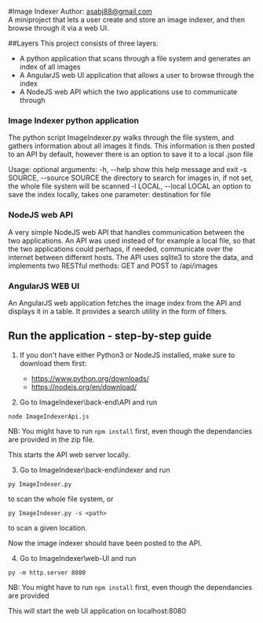 #Image Indexer
Author: asabj88@gmail.com<br>
A miniproject that lets a user create and store an image indexer, and then browse through it via a web UI.

##Layers
This project consists of three layers:
- A python application that scans through a file system and generates an index of all images
- A AngularJS web UI application that allows a user to browse through the index
- A NodeJS web API which the two applications use to communicate through

### Image Indexer python application
The python script ImageIndexer.py walks through the file system, and gathers information 
about all images it finds. This information is then posted to an API by default, however 
there is an option to save it to a local .json file

Usage:
optional arguments:
  -h, --help            show this help message and exit
  -s SOURCE, --source SOURCE
                        the directory to search for images in, if not set, the
                        whole file system will be scanned
  -l LOCAL, --local LOCAL
                        an option to save the index locally, takes one parameter:
                        destination for file

### NodeJS web API 
A very simple NodeJS web API that handles communication between the two applications.
An API was used instead of for example a local file, so that the two applications could perhaps, 
if needed, communicate over the internet between different hosts. The API uses sqlite3 to store the data, 
and implements two RESTful methods: GET and POST to /api/images

### AngularJS WEB UI
An AngularJS web application fetches the image index from the API and displays it in a table.
It provides a search utility in the form of filters.

## Run the application - step-by-step guide
1. If you don't have either Python3 or NodeJS installed, make
sure to download them first:
	- https://www.python.org/downloads/
	- https://nodejs.org/en/download/

2. Go to ImageIndexer\back-end\API and run
```
node ImageIndexerApi.js
```
NB: You might have to run ```npm install``` first, even though
the dependancies are provided in the zip file.

This starts the API web server locally.

3. Go to ImageIndexer\back-end\indexer and run
```
py ImageIndexer.py
```
to scan the whole file system, or 
```
py ImageIndexer.py -s <path>
```
to scan a given location.

Now the image indexer should have been posted to the API.

4. Go to ImageIndexer\web-UI and run
```
py -m http.server 8080
```

NB: You might have to run ```npm install``` first, even though
the dependancies are provided

This will start the web UI application on localhost:8080
